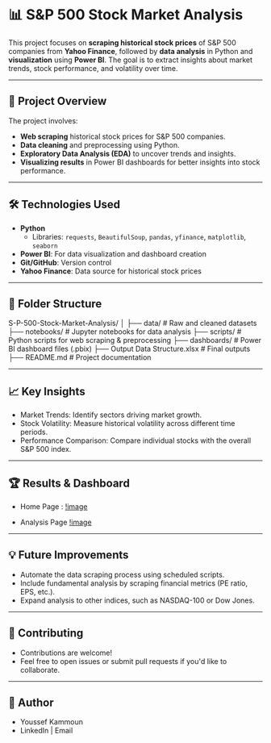 # 📊 S&P 500 Stock Market Analysis  

This project focuses on **scraping historical stock prices** of S&P 500 companies from **Yahoo Finance**, followed by **data analysis** in Python and **visualization** using **Power BI**. The goal is to extract insights about market trends, stock performance, and volatility over time.

---

## 🚀 Project Overview

The project involves:  
- **Web scraping** historical stock prices for S&P 500 companies.  
- **Data cleaning** and preprocessing using Python.  
- **Exploratory Data Analysis (EDA)** to uncover trends and insights.  
- **Visualizing results** in Power BI dashboards for better insights into stock performance.

---

## 🛠️ Technologies Used

- **Python**  
  - Libraries: `requests`, `BeautifulSoup`, `pandas`, `yfinance`, `matplotlib`, `seaborn`  
- **Power BI**: For data visualization and dashboard creation  
- **Git/GitHub**: Version control  
- **Yahoo Finance**: Data source for historical stock prices  

---

## 📂 Folder Structure


S-P-500-Stock-Market-Analysis/
│
├── data/                      # Raw and cleaned datasets
├── notebooks/                 # Jupyter notebooks for data analysis
├── scripts/                   # Python scripts for web scraping & preprocessing
├── dashboards/                # Power BI dashboard files (.pbix)
├── Output Data Structure.xlsx # Final outputs
├── README.md                  # Project documentation

---

## 📈 Key Insights
- Market Trends: Identify sectors driving market growth.
- Stock Volatility: Measure historical volatility across different time periods.
- Performance Comparison: Compare individual stocks with the overall S&P 500 index.

---

## 🏆 Results & Dashboard

- Home Page :
[!image](https://github.com/YoussefKamm/S-P-500-Stock-Market-Analysis/blob/main/Dashboard-cap/Home.jpg)

- Analysis Page
[!image](https://github.com/YoussefKamm/S-P-500-Stock-Market-Analysis/blob/main/Dashboard-cap/Analysis.jpg)

---

## 💡 Future Improvements
- Automate the data scraping process using scheduled scripts.
- Include fundamental analysis by scraping financial metrics (PE ratio, EPS, etc.).
- Expand analysis to other indices, such as NASDAQ-100 or Dow Jones.

---

## 🤝 Contributing

- Contributions are welcome!
- Feel free to open issues or submit pull requests if you'd like to collaborate.

---

## 👤 Author

- Youssef Kammoun
- LinkedIn | Email

